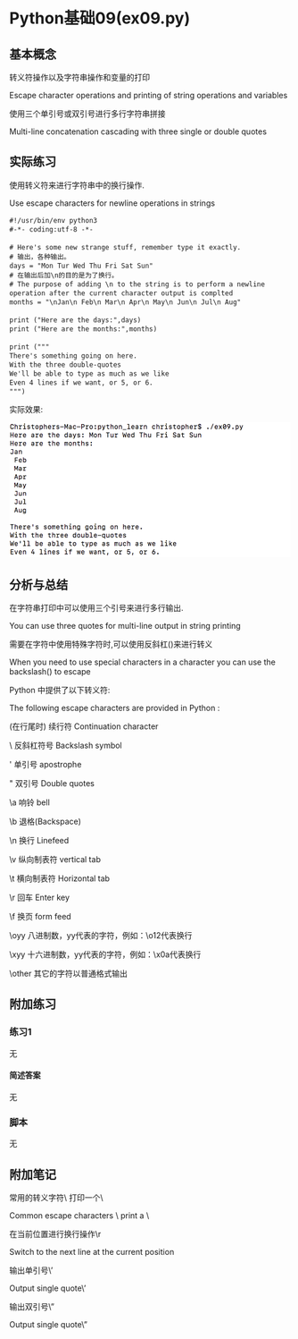 # Python基础09(ex09.py)

## 基本概念

转义符操作以及字符串操作和变量的打印

Escape character operations and printing of string operations and variables

使用三个单引号或双引号进行多行字符串拼接

Multi-line concatenation cascading with three single or double quotes

## 实际练习

使用转义符来进行字符串中的换行操作.

Use escape characters for newline operations in strings

```
#!/usr/bin/env python3
#-*- coding:utf-8 -*-

# Here's some new strange stuff, remember type it exactly.
# 输出，各种输出。
days = "Mon Tur Wed Thu Fri Sat Sun"
# 在输出后加\n的目的是为了换行。
# The purpose of adding \n to the string is to perform a newline operation after the current character output is complted
months = "\nJan\n Feb\n Mar\n Apr\n May\n Jun\n Jul\n Aug"

print ("Here are the days:",days)
print ("Here are the months:",months)

print ("""
There's something going on here.
With the three double-quotes
We'll be able to type as much as we like
Even 4 lines if we want, or 5, or 6.
""")

```



实际效果:

![image-20200403192842227](https://raw.githubusercontent.com/christopher-x/images/main/image-20200403192842227.png)

## 分析与总结

在字符串打印中可以使用三个引号来进行多行输出.

You can use three quotes for multi-line output in string printing

需要在字符中使用特殊字符时,可以使用反斜杠(\)来进行转义

When you need to use special characters in a character you can use the backslash(\) to escape

Python 中提供了以下转义符:

The following escape characters are provided in Python :

\(在行尾时)	续行符 Continuation character

\\	反斜杠符号 Backslash symbol

\'	单引号 apostrophe

\"	双引号 Double quotes

\a	响铃 bell

\b	退格(Backspace)

\n	换行 Linefeed 

\v	纵向制表符 vertical tab

\t	横向制表符 Horizontal tab

\r	回车 Enter key

\f	换页 form feed

\oyy	八进制数，yy代表的字符，例如：\o12代表换行

\xyy	十六进制数，yy代表的字符，例如：\x0a代表换行

\other	其它的字符以普通格式输出

## 附加练习

### 练习1

无

#### 简述答案

无

### 脚本

无

## 附加笔记

常用的转义字符\\ 打印一个\

Common escape characters \\ print a \

在当前位置进行换行操作\r

Switch to the next line at the current position

输出单引号\’

Output single quote\’

输出双引号\”

Output single quote\”